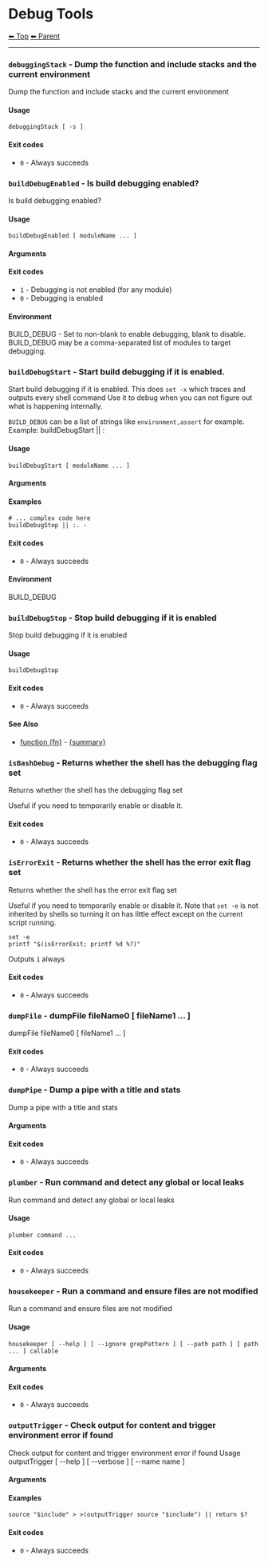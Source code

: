 # Debug Tools

<!-- TEMPLATE header 2 -->
[⬅ Top](index.md) [⬅ Parent ](../index.md)
<hr />


### `debuggingStack` - Dump the function and include stacks and the current environment

Dump the function and include stacks and the current environment

#### Usage

    debuggingStack [ -s ]
    

#### Exit codes

- `0` - Always succeeds

### `buildDebugEnabled` - Is build debugging enabled?

Is build debugging enabled?

#### Usage

    buildDebugEnabled [ moduleName ... ]
    

#### Arguments



#### Exit codes

- `1` - Debugging is not enabled (for any module)
- `0` - Debugging is enabled

#### Environment

BUILD_DEBUG - Set to non-blank to enable debugging, blank to disable. BUILD_DEBUG may be a comma-separated list of modules to target debugging.

### `buildDebugStart` - Start build debugging if it is enabled.

Start build debugging if it is enabled.
This does `set -x` which traces and outputs every shell command
Use it to debug when you can not figure out what is happening internally.

`BUILD_DEBUG` can be a list of strings like `environment,assert` for example.
Example:     buildDebugStart || :

#### Usage

    buildDebugStart [ moduleName ... ]
    

#### Arguments



#### Examples

    # ... complex code here
    buildDebugStop || :. -

#### Exit codes

- `0` - Always succeeds

#### Environment

BUILD_DEBUG

### `buildDebugStop` - Stop build debugging if it is enabled

Stop build debugging if it is enabled

#### Usage

    buildDebugStop
    

#### Exit codes

- `0` - Always succeeds

#### See Also

- [function {fn}]({documentationPath}) - [{summary}]({sourceLink})

### `isBashDebug` - Returns whether the shell has the debugging flag set

Returns whether the shell has the debugging flag set

Useful if you need to temporarily enable or disable it.

#### Exit codes

- `0` - Always succeeds

### `isErrorExit` - Returns whether the shell has the error exit flag set

Returns whether the shell has the error exit flag set

Useful if you need to temporarily enable or disable it.
Note that `set -e` is not inherited by shells so turning it
on has little effect except on the current script running.

    set -e
    printf "$(isErrorExit; printf %d %?)"

Outputs `1` always

#### Exit codes

- `0` - Always succeeds

### `dumpFile` - dumpFile fileName0 [ fileName1 ... ]

dumpFile fileName0 [ fileName1 ... ]

#### Exit codes

- `0` - Always succeeds

### `dumpPipe` - Dump a pipe with a title and stats

Dump a pipe with a title and stats

#### Arguments



#### Exit codes

- `0` - Always succeeds

### `plumber` - Run command and detect any global or local leaks

Run command and detect any global or local leaks

#### Usage

    plumber command ...
    

#### Exit codes

- `0` - Always succeeds

### `housekeeper` - Run a command and ensure files are not modified

Run a command and ensure files are not modified

#### Usage

    housekeeper [ --help ] [ --ignore grepPattern ] [ --path path ] [ path ... ] callable
    

#### Arguments



#### Exit codes

- `0` - Always succeeds

### `outputTrigger` - Check output for content and trigger environment error if found

Check output for content and trigger environment error if found
Usage outputTrigger [ --help ] [ --verbose ] [ --name name ]

#### Arguments



#### Examples

    source "$include" > >(outputTrigger source "$include") || return $?

#### Exit codes

- `0` - Always succeeds
